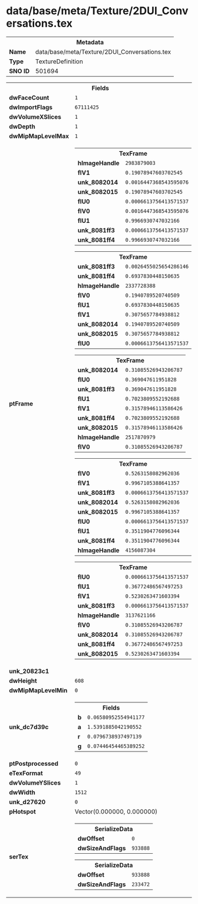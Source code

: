 <h1>data/base/meta/Texture/2DUI_Conversations.tex</h1><table><tr><th colspan="100%">Metadata</th></tr><tr><td><b>Name</b></td><td>data/base/meta/Texture/2DUI_Conversations.tex</td></tr><tr><td><b>Type</b></td><td>TextureDefinition</td></tr><tr><td><b>SNO ID</b></td><td>501694</td></tr></table>

<table><tr><th colspan="100%">Fields</th></tr><tr><td><b>dwFaceCount</b></td><td><code>1</code></td></tr><tr><td><b>dwImportFlags</b></td><td><code>67111425</code></td></tr><tr><td><b>dwVolumeXSlices</b></td><td><code>1</code></td></tr><tr><td><b>dwDepth</b></td><td><code>1</code></td></tr><tr><td><b>dwMipMapLevelMax</b></td><td><code>1</code></td></tr><tr><td><b>ptFrame</b></td><td><table><tr><th colspan="100%">TexFrame</th></tr><tr><td><b>hImageHandle</b></td><td><code>2983879003</code></td></tr><tr><td><b>flV1</b></td><td><code>0.19078947603702545</code></td></tr><tr><td><b>unk_8082014</b></td><td><code>0.0016447368543595076</code></td></tr><tr><td><b>unk_8082015</b></td><td><code>0.19078947603702545</code></td></tr><tr><td><b>flU0</b></td><td><code>0.0006613756413571537</code></td></tr><tr><td><b>flV0</b></td><td><code>0.0016447368543595076</code></td></tr><tr><td><b>flU1</b></td><td><code>0.9966930747032166</code></td></tr><tr><td><b>unk_8081ff3</b></td><td><code>0.0006613756413571537</code></td></tr><tr><td><b>unk_8081ff4</b></td><td><code>0.9966930747032166</code></td></tr></table>


<table><tr><th colspan="100%">TexFrame</th></tr><tr><td><b>unk_8081ff3</b></td><td><code>0.0026455025654286146</code></td></tr><tr><td><b>unk_8081ff4</b></td><td><code>0.6937830448150635</code></td></tr><tr><td><b>hImageHandle</b></td><td><code>2337728388</code></td></tr><tr><td><b>flV0</b></td><td><code>0.1940789520740509</code></td></tr><tr><td><b>flU1</b></td><td><code>0.6937830448150635</code></td></tr><tr><td><b>flV1</b></td><td><code>0.3075657784938812</code></td></tr><tr><td><b>unk_8082014</b></td><td><code>0.1940789520740509</code></td></tr><tr><td><b>unk_8082015</b></td><td><code>0.3075657784938812</code></td></tr><tr><td><b>flU0</b></td><td><code>0.0006613756413571537</code></td></tr></table>


<table><tr><th colspan="100%">TexFrame</th></tr><tr><td><b>unk_8082014</b></td><td><code>0.31085526943206787</code></td></tr><tr><td><b>flU0</b></td><td><code>0.369047611951828</code></td></tr><tr><td><b>unk_8081ff3</b></td><td><code>0.369047611951828</code></td></tr><tr><td><b>flU1</b></td><td><code>0.7023809552192688</code></td></tr><tr><td><b>flV1</b></td><td><code>0.31578946113586426</code></td></tr><tr><td><b>unk_8081ff4</b></td><td><code>0.7023809552192688</code></td></tr><tr><td><b>unk_8082015</b></td><td><code>0.31578946113586426</code></td></tr><tr><td><b>hImageHandle</b></td><td><code>2517870979</code></td></tr><tr><td><b>flV0</b></td><td><code>0.31085526943206787</code></td></tr></table>


<table><tr><th colspan="100%">TexFrame</th></tr><tr><td><b>flV0</b></td><td><code>0.5263158082962036</code></td></tr><tr><td><b>flV1</b></td><td><code>0.9967105388641357</code></td></tr><tr><td><b>unk_8081ff3</b></td><td><code>0.0006613756413571537</code></td></tr><tr><td><b>unk_8082014</b></td><td><code>0.5263158082962036</code></td></tr><tr><td><b>unk_8082015</b></td><td><code>0.9967105388641357</code></td></tr><tr><td><b>flU0</b></td><td><code>0.0006613756413571537</code></td></tr><tr><td><b>flU1</b></td><td><code>0.3511904776096344</code></td></tr><tr><td><b>unk_8081ff4</b></td><td><code>0.3511904776096344</code></td></tr><tr><td><b>hImageHandle</b></td><td><code>4156087304</code></td></tr></table>


<table><tr><th colspan="100%">TexFrame</th></tr><tr><td><b>flU0</b></td><td><code>0.0006613756413571537</code></td></tr><tr><td><b>flU1</b></td><td><code>0.36772486567497253</code></td></tr><tr><td><b>flV1</b></td><td><code>0.5230263471603394</code></td></tr><tr><td><b>unk_8081ff3</b></td><td><code>0.0006613756413571537</code></td></tr><tr><td><b>hImageHandle</b></td><td><code>3137621166</code></td></tr><tr><td><b>flV0</b></td><td><code>0.31085526943206787</code></td></tr><tr><td><b>unk_8082014</b></td><td><code>0.31085526943206787</code></td></tr><tr><td><b>unk_8081ff4</b></td><td><code>0.36772486567497253</code></td></tr><tr><td><b>unk_8082015</b></td><td><code>0.5230263471603394</code></td></tr></table>


</td></tr><tr><td><b>unk_20823c1</b></td><td></td></tr><tr><td><b>dwHeight</b></td><td><code>608</code></td></tr><tr><td><b>dwMipMapLevelMin</b></td><td><code>0</code></td></tr><tr><td><b>unk_dc7d39c</b></td><td><table><tr><th colspan="100%">Fields</th></tr><tr><td><b>b</b></td><td><code>0.06580952554941177</code></td></tr><tr><td><b>a</b></td><td><code>1.5391885042190552</code></td></tr><tr><td><b>r</b></td><td><code>0.0796738937497139</code></td></tr><tr><td><b>g</b></td><td><code>0.07446454465389252</code></td></tr></table>

</td></tr><tr><td><b>ptPostprocessed</b></td><td><code>0</code></td></tr><tr><td><b>eTexFormat</b></td><td><code>49</code></td></tr><tr><td><b>dwVolumeYSlices</b></td><td><code>1</code></td></tr><tr><td><b>dwWidth</b></td><td><code>1512</code></td></tr><tr><td><b>unk_d27620</b></td><td><code>0</code></td></tr><tr><td><b>pHotspot</b></td><td>Vector(0.000000, 0.000000)</td></tr><tr><td><b>serTex</b></td><td><table><tr><th colspan="100%">SerializeData</th></tr><tr><td><b>dwOffset</b></td><td><code>0</code></td></tr><tr><td><b>dwSizeAndFlags</b></td><td><code>933888</code></td></tr></table>


<table><tr><th colspan="100%">SerializeData</th></tr><tr><td><b>dwOffset</b></td><td><code>933888</code></td></tr><tr><td><b>dwSizeAndFlags</b></td><td><code>233472</code></td></tr></table>


</td></tr></table>

